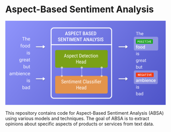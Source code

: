 # Aspect-Based Sentiment Analysis

![Banner](./aspect-based-sentiment-analysis.png)

This repository contains code for Aspect-Based Sentiment Analysis (ABSA) using various models and techniques. The goal of ABSA is to extract opinions about specific aspects of products or services from text data.
